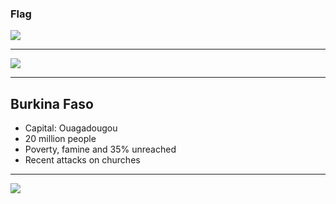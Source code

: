 ### Flag

![](https://upload.wikimedia.org/wikipedia/commons/3/31/Flag_of_Burkina_Faso.svg)

---

![](https://upload.wikimedia.org/wikipedia/commons/3/35/Location_Burkina_Faso_AU_Africa.svg)

---

## Burkina Faso

-   Capital: Ouagadougou
-   20 million people
-   Poverty, famine and 35% unreached
-   Recent attacks on churches

---

![](https://player.vimeo.com/video/36423509)

